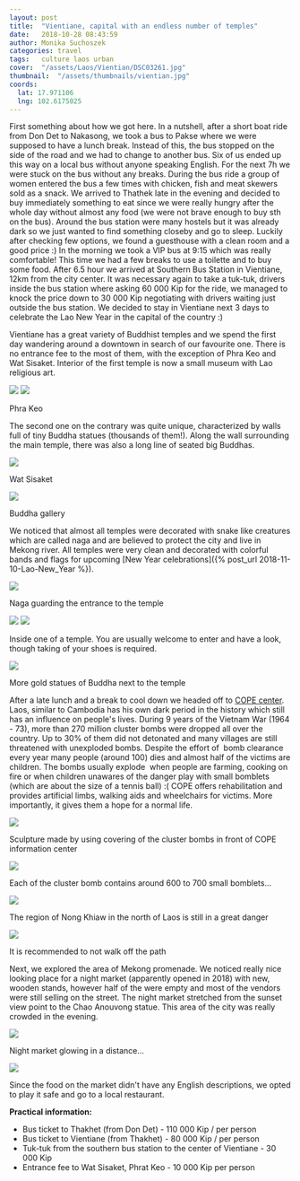 ```yaml
---
layout: post
title:  "Vientiane, capital with an endless number of temples"
date:   2018-10-28 08:43:59
author: Monika Suchoszek
categories: travel
tags:	culture laos urban
cover:  "/assets/Laos/Vientian/DSC03261.jpg"
thumbnail:  "/assets/thumbnails/vientian.jpg"
coords:
  lat: 17.971106
  lng: 102.6175025
---
```


First something about how we got here. In a nutshell, after a short boat ride from Don Det to Nakasong, 
we took a bus to Pakse where we were supposed to have a lunch break. Instead of this, the bus stopped 
on the side of the road and we had to change to another bus. Six of us ended up this way on a local bus 
without anyone speaking English. For the next 7h we were stuck on the bus without any breaks. During the 
bus ride a group of women entered the bus a few times with chicken, fish and meat skewers sold as a snack. 
We arrived to Thathek late in the evening and decided to buy immediately something to eat since we were 
really hungry after the whole day without almost any food (we were not brave enough to buy sth on the bus). 
Around the bus station were many hostels but it was already dark so we just wanted to find something 
closeby and go to sleep. Luckily after checking few options, we found a guesthouse with a clean room and a 
good price :) In the morning we took a VIP bus at 9:15 which was really comfortable! This time we had a few 
breaks to use a toilette and to buy some food. After 6.5 hour we arrived at Southern Bus Station in Vientiane, 
12km from the city center. It was necessary again to take a tuk-tuk, drivers inside the bus station where asking 
60 000 Kip for the ride, we managed to knock the price down to 30 000 Kip negotiating with drivers waiting just 
outside the bus station. We decided to stay in Vientiane next 3 days to celebrate the Lao New Year in the capital 
of the country :)

Vientiane has a great variety of Buddhist temples and we spend the first day wandering around a downtown in 
search of our favourite one. There is no entrance fee to the most of them, with the exception of Phra Keo 
and Wat Sisaket. Interior of the first temple is now a small museum with Lao religious art.

<img src="/assets/Laos/Vientian/DSC03165.jpg" />
<img src="/assets/Laos/Vientian/DSC03172.jpg" />
<p class="caption">Phra Keo</p>

The second one on the contrary was quite unique, characterized by walls full of tiny Buddha statues (thousands 
of them!). Along the wall surrounding the main temple, there was also a long line of seated big Buddhas.

<img src="/assets/Laos/Vientian/DSC03187.jpg" />
<p class="caption">Wat Sisaket</p>
<img src="/assets/Laos/Vientian/DSC03182.jpg" />
<p class="caption">Buddha gallery</p>

We noticed that almost all temples were decorated with snake like creatures which are called naga and are believed 
to protect the city and live in Mekong river. All temples were very clean and decorated with colorful bands and 
flags for upcoming [New Year celebrations]({% post_url  2018-11-10-Lao-New_Year %}).

<img src="/assets/Laos/Vientian/DSC03261.jpg" />
<p class="caption">Naga guarding the entrance to the temple</p>
<img src="/assets/Laos/Vientian/DSC03135.jpg" />
<img src="/assets/Laos/Vientian/DSC03142.jpg" />
<p class="caption">Inside one of a temple. You are usually welcome to enter and have a look, though taking of your shoes 
is required.</p>

<img src="/assets/Laos/Vientian/DSC03176.jpg" />
<p class="caption">More gold statues of Buddha next to the temple</p>

After a late lunch and a break to cool down we headed off to <a href="http://copelaos.org/">COPE center</a>. Laos, 
similar to Cambodia has his own dark period in the history which still has an influence on people's lives. During 
9 years of the Vietnam War (1964 - 73), more than 270 million cluster bombs were dropped all over the country. 
Up to 30% of them did not detonated and many villages are still threatened with unexploded bombs. Despite the 
effort of&nbsp; bomb clearance every year many people (around 100) dies and almost half of the victims are children. 
The bombs usually explode&nbsp; when people are farming, cooking on fire or when children unawares of the danger 
play with small bomblets (which are about the size of a tennis ball) :( COPE offers rehabilitation and provides 
artificial limbs, walking aids and wheelchairs for victims. More importantly, it gives them a hope for a normal 
life.

<img src="/assets/Laos/Vientian/DSC03191.jpg">
<p class="caption">Sculpture made by using covering of the cluster bombs in front of COPE information center</p>
<img src="/assets/Laos/Vientian/DSC03192.jpg">
<p class="caption">Each of the cluster bomb contains around 600 to 700 small bomblets...</p>
<img src="/assets/Laos/Vientian/IMG_20180423_105414542_HDR.jpg">
<p class="caption">The region of Nong Khiaw in the north of Laos is still in a great danger</p>
<img src="/assets/Laos/Vientian/IMG_20180423_105431405_HDR.jpg">
<p class="caption">It is recommended to not walk off the path</p>

Next, we explored the area of Mekong promenade. We noticed really nice looking place for a night market (apparently 
opened in 2018) with new, wooden stands, however half of the were empty and most of the vendors were still selling 
on the street. The night market stretched from the sunset view point to the Chao Anouvong statue. This area of the 
city was really crowded in the evening.

<img src="/assets/Laos/Vientian/IMG_20180412_191904124.jpg" />
<p class="caption">Night market glowing in a distance...</p>
<img src="/assets/Laos/Vientian/IMG_20180412_191659775.jpg" />
<p class="caption">Since the food on the market didn't have any English descriptions, we opted to play it safe and go 
to a local restaurant.</p>

__Practical information:__

  * Bus ticket to Thakhet (from Don Det) - 110 000 Kip / per person
  * Bus ticket to Vientiane (from Thakhet) - 80 000&nbsp;Kip / per person
  * Tuk-tuk from the southern bus station to the center of Vientiane - 30 000 Kip
  * Entrance fee to Wat Sisaket, Phrat Keo - 10 000 Kip per person
